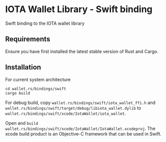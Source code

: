 # IOTA Wallet Library - Swift binding

Swift binding to the IOTA wallet library

## Requirements

Ensure you have first installed the latest stable version of Rust and Cargo.

## Installation

For current system architecture
```
cd wallet.rs/bindings/swift
cargo build
```

For debug build, copy `wallet.rs/bindings/swift/iota_wallet_ffi.h` and `wallet.rs/bindings/swift/target/debug/libiota_wallet.dylib` to `wallet.rs/bindings/swift/xcode/IotaWallet/iota_wallet`.

Open and `build wallet.rs/bindings/swift/xcode/IotaWallet/IotaWallet.xcodeproj`. The xcode build product is an Objective-C framework that can be used in Swift.
